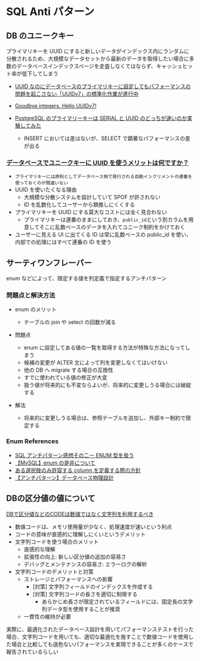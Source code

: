 # SQL Anti パターン

## DB のユニークキー

プライマリキーを UUID にすると新しいデータがインデックス内にランダムに分散されるため、大規模なデータセットから最新のデータを取得したい場合に多数のデータベースインデックスページを走査しなくてはならず、キャッシュヒット率が低下してしまう

- [UUID なのにデータベースのプライマリキーに設定してもパフォーマンスの問題を起こさない「UUIDv7」の標準化作業が進行中](https://gigazine.net/news/20231023-uuid-v7/)
- [Goodbye integers. Hello UUIDv7!](https://buildkite.com/blog/goodbye-integers-hello-uuids)

- [PostgreSQL のプライマリーキーは SERIAL と UUID のどっちが速いのか実験してみた](https://qiita.com/jnchito/items/3ea13928d6aeb732bae2)
  - INSERT においては差はないが、SELECT で顕著なパフォーマンスの差が出る

### [データベースでユニークキーに UUID を使うメリットは何ですか？](https://jp.quora.com/%E3%83%87%E3%83%BC%E3%82%BF%E3%83%99%E3%83%BC%E3%82%B9%E3%81%A7%E3%83%A6%E3%83%8B%E3%83%BC%E3%82%AF%E3%82%AD%E3%83%BC%E3%81%ABUUID%E3%82%92%E4%BD%BF%E3%81%86%E3%83%A1%E3%83%AA%E3%83%83%E3%83%88%E3%81%AF%E4%BD%95)

- `プライマリキーには原則としてデータベース側で発行される自動インクリメントの連番を使っておくのが間違いない`
- UUID を使いたくなる理由
  - 大規模な分散システムを設計していて SPOF が許されない
  - ID を乱数化してユーザーから類推しにくくする
- プライマリキーを UUID にする莫大なコストには全く見合わない
  - プライマリキーは連番のままにしておき、`public_id`という別カラムを用意してそこに乱数ベースのデータを入れてユニーク制約をかけておく
- ユーザーに見える UI に出てくる ID は常に乱数ベースの public_id を使い、内部での処理にはすべて連番の ID を使う

## サーティワンフレーバー

enum などによって、限定する値を列定義で指定するアンチパターン

### 問題点と解決方法

- enum のメリット

  - テーブルの join や select の回数が減る

- 問題点
  - enum に設定してある値の一覧を取得する方法が特殊な方法になってしまう
  - 候補の変更が ALTER 文によって列を変更しなくてはいけない
  - 他の DB へ migrate する場合の互換性
  - すでに使われている値の修正が大変
  - 扱う値が将来的にも不変ならよいが、将来的に変更しうる場合には破綻する
- 解法
  - 将来的に変更しうる場合は、参照テーブルを追加し、外部キー制約で限定する

### Enum References

- [SQL アンチパターン感想その二ー ENUM 型を扱う](https://zenn.dev/convers39/articles/0e58e17d0da43f)
- [【MySQL】enum の是非について](https://note.com/standenglish/n/n552052cf4199)
- [ある選択肢のみ許容する column を定義する際の方針](https://scrapbox.io/mrsekut-p/%E3%81%82%E3%82%8B%E9%81%B8%E6%8A%9E%E8%82%A2%E3%81%AE%E3%81%BF%E8%A8%B1%E5%AE%B9%E3%81%99%E3%82%8Bcolumn%E3%82%92%E5%AE%9A%E7%BE%A9%E3%81%99%E3%82%8B%E9%9A%9B%E3%81%AE%E6%96%B9%E9%87%9D)
- [【アンチパターン】データベース物理設計](https://zenn.dev/tanakanata7190/books/55d484e6dc8b09/viewer/6d111a)

## DBの区分値の値について

[DBで区分値などのCODEは数値ではなく文字列を利用するべき](https://zenn.dev/tonbi_attack/articles/fb796ac3cf9720)

- 数値コードは、メモリ使用量が少なく、処理速度が速いという利点
- コードの意味が直感的に理解しにくいというデメリット
- 文字列コードを使う場合のメリット
  - 直感的な理解
  - 拡張性の向上: 新しい区分値の追加の容易さ
  - デバッグとメンテナンスの容易さ: エラーログの解析
- 文字列コードのデメリットと対策
  - ストレージとパフォーマンスへの影響
    - [対策] 文字列フィールドのインデックスを作成する
    - [対策] 文字列コードの長さを適切に制限する
      - あらかじめ長さが限定されているフィールドには、固定長の文字列データ型を使用することが推奨
  - 一貫性の維持が必要

実際に、最適化されたデータベース設計を用いてパフォーマンステストを行った場合、文字列コードを用いても、適切な最適化を施すことで数値コードを使用した場合と比較しても遜色ないパフォーマンスを実現できることが多くのケースで報告されているらしい
